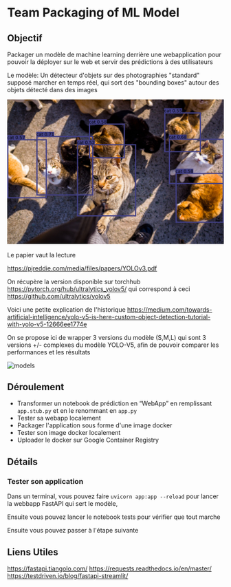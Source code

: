 # Team Packaging of ML Model

## Objectif

Packager un modèle de machine learning derrière une webapplication pour pouvoir la déployer sur le web et servir des prédictions à des utilisateurs

Le modèle: Un détecteur d'objets sur des photographies "standard" supposé marcher en temps réel, qui sort des "bounding boxes" autour des objets détecté dans des images

![image](cats_yolo.png)
 
Le papier vaut la lecture

https://pjreddie.com/media/files/papers/YOLOv3.pdf

On récupère la version disponible sur torchhub https://pytorch.org/hub/ultralytics_yolov5/ qui correspond à ceci https://github.com/ultralytics/yolov5

Voici une petite explication de l'historique https://medium.com/towards-artificial-intelligence/yolo-v5-is-here-custom-object-detection-tutorial-with-yolo-v5-12666ee1774e

On se propose ici de wrapper 3 versions du modèle (S,M,L) qui sont 3 versions +/- complexes du modèle YOLO-V5, afin de pouvoir comparer les performances et les résultats

![models](https://user-images.githubusercontent.com/26833433/97808084-edfcb100-1c64-11eb-83eb-ffed43a0859f.png)

## Déroulement

- Transformer un notebook de prédiction en “WebApp” en remplissant `app.stub.py` et en le renommant en `app.py`
- Tester sa webapp localement
- Packager l'application sous forme d'une image docker
- Tester son image docker localement
- Uploader le docker sur Google Container Registry

## Détails

### Tester son application

Dans un terminal, vous pouvez faire `uvicorn app:app --reload` pour lancer la webbapp FastAPI qui sert le modèle,

Ensuite vous pouvez lancer le notebook tests pour vérifier que tout marche

Ensuite vous pouvez passer à l'étape suivante

## Liens Utiles

https://fastapi.tiangolo.com/
https://requests.readthedocs.io/en/master/
https://testdriven.io/blog/fastapi-streamlit/
